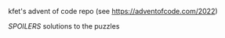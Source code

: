 kfet's advent of code repo
(see https://adventofcode.com/2022)

_SPOILERS_ solutions to the puzzles
